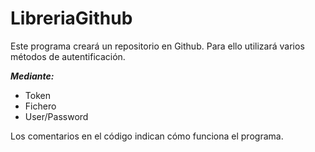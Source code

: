 # LibreriaGithub
Este programa creará un repositorio en Github. Para ello utilizará varios métodos de autentificación.

***Mediante:***
- Token
- Fichero
- User/Password

Los comentarios en el código indican cómo funciona el programa.
